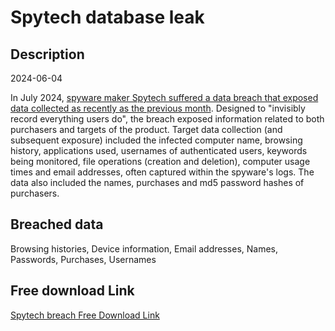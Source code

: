 # Spytech database leak

## Description

2024-06-04

In July 2024, <a href="https://techcrunch.com/2024/07/25/spytech-data-breach-windows-mac-android-chromebook-spyware/" target="_blank" rel="noopener">spyware maker Spytech suffered a data breach that exposed data collected as recently as the previous month</a>. Designed to &quot;invisibly record everything users do&quot;, the breach exposed information related to both purchasers and targets of the product. Target data collection (and subsequent exposure) included the infected computer name, browsing history, applications used, usernames of authenticated users, keywords being monitored, file operations (creation and deletion), computer usage times and email addresses, often captured within the spyware's logs. The data also included the names, purchases and md5 password hashes of purchasers.

## Breached data

Browsing histories, Device information, Email addresses, Names, Passwords, Purchases, Usernames

## Free download Link

[Spytech breach Free Download Link](https://link-to.net/1229997/473.6658931156829/dynamic/?r=aHR0cHM6Ly93d3cubWVkaWFmaXJlLmNvbS92aWV3L0N4YTd2MlhSSGRsS0pJRC9zcHl0ZWNoLXdlYi5jb20vZmlsZQ==)